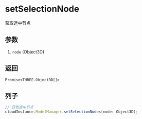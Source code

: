 # setSelectionNode

获取选中节点

## 参数

1.  `node` (Object3D)

## 返回

`Promise<THREE.Object3D[]>`

## 列子

```ts
// 获取选中节点
cloudInstance.ModelManager.setSelectionNodes(node: Object3D);
```
